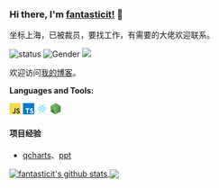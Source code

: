 ### Hi there, I'm [fantasticit!](https://coding.fantasticit.vercel.app/) 👋

坐标上海，已被裁员，要找工作，有需要的大佬欢迎联系。

![status](https://img.shields.io/badge/status-up-brightgreen) ![Gender](https://img.shields.io/badge/gender-%F0%9F%A4%B5-lightgrey) ![](https://visitor-badge.glitch.me/badge?page_id=github.com/fantasticit)

欢迎访问[我的博客](https://think.codingit.cn/share/wiki/c843041c-add5-4be8-b33e-990b0fb45a5c)。

**Languages and Tools:**  

<code><img height="20" src="https://raw.githubusercontent.com/github/explore/80688e429a7d4ef2fca1e82350fe8e3517d3494d/topics/javascript/javascript.png"></code>
<code><img height="20" src="https://raw.githubusercontent.com/github/explore/80688e429a7d4ef2fca1e82350fe8e3517d3494d/topics/typescript/typescript.png"></code>
<code><img height="20" src="https://raw.githubusercontent.com/github/explore/80688e429a7d4ef2fca1e82350fe8e3517d3494d/topics/react/react.png"></code>
<code><img height="20" src="https://raw.githubusercontent.com/github/explore/80688e429a7d4ef2fca1e82350fe8e3517d3494d/topics/nodejs/nodejs.png"></code>    


#### 项目经验

- [qcharts](https://www.qcharts.cn/#/home)、[ppt](https://ppt.baomitu.com/d/cd9ad5f1#/)

<a href="https://github.com/fantasticit/coding">
  <img align="center" height="165" src="https://github-readme-stats.vercel.app/api?username=fantasticit&show_icons=true&include_all_commits=true&theme=radical" alt="fantasticit's github stats" />
</a>
<a href="https://github.com/fantasticit/coding">
  <img align="center" src="https://github-readme-stats.vercel.app/api/top-langs/?username=fantasticit&layout=compact&theme=radical" />
</a>
